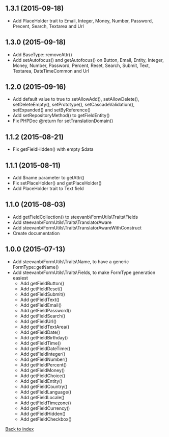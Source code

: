 1.3.1 (2015-09-18)
------------------

- Add PlaceHolder trait to Email, Integer, Money, Number, Password, Precent, Search, Textarea and Url

1.3.0 (2015-09-18)
------------------

- Add BaseType::removeAttr()
- Add setAutofocus() and getAutofocus() on Button, Email, Entity, Integer, Money, Number, Password, Percent, Reset, Search, Submit, Text, Textarea, DateTimeCommon and Url

1.2.0 (2015-09-16)
------------------

- Add default value to true to setAllowAdd(), setAllowDelete(), setDeleteEmpty(), setPrototype(), setCascadeValidation(), setExpanded() and setByReference()
- Add setRepositoryMethod() to getFieldEntity()
- Fix PHPDoc @return for setTranslationDomain()

1.1.2 (2015-08-21)
------------------

- Fix getFieldHidden() with empty $data

1.1.1 (2015-08-11)
------------------

- Add $name parameter to getAttr()
- Fix setPlaceHolder() and getPlaceHolder()
- Add PlaceHolder trait to Text field

1.1.0 (2015-08-03)
------------------

- Add getFieldCollection() to steevanb\FormUtils\Traits\Fields
- Add steevanb\FormUtils\Traits\TranslatorAware
- Add steevanb\FormUtils\Traits\TranslatorAwareWithConstruct
- Create documentation

1.0.0 (2015-07-13)
------------------

- Add steevanb\FormUtils\Traits\Name, to have a generic FormType::getName()
- Add steevanb\FormUtils\Traits\Fields, to make FormType generation easiest
    - Add getFieldButton()
    - Add getFieldReset()
    - Add getFieldSubmit()
    - Add getFieldText()
    - Add getFieldEmail()
    - Add getFieldPassword()
    - Add getFieldSearch()
    - Add getFieldUrl()
    - Add getFieldTextArea()
    - Add getFieldDate()
    - Add getFieldBirthday()
    - Add getFieldTime()
    - Add getFieldDateTime()
    - Add getFieldInteger()
    - Add getFieldNumber()
    - Add getFieldPercent()
    - Add getFieldMoney()
    - Add getFieldChoice()
    - Add getFieldEntity()
    - Add getFieldCountry()
    - Add getFieldLanguage()
    - Add getFieldLocale()
    - Add getFieldTimezone()
    - Add getFieldCurrency()
    - Add getFieldHidden()
    - Add getFieldCheckbox()

[Back to index](../README.md)
